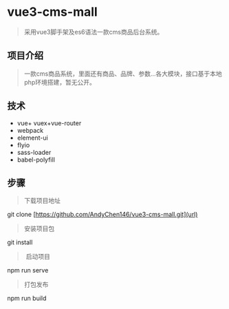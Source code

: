 # vue3-cms-mall
> 采用vue3脚手架及es6语法一款cms商品后台系统。

## 项目介绍

> 一款cms商品系统，里面还有商品、品牌、参数...各大模块，接口基于本地php环境搭建，暂无公开。

## 技术

- vue+ vuex+vue-router
- webpack
- element-ui
- flyio
- sass-loader
- babel-polyfill

## 步骤

> 下载项目地址

git clone [https://github.com/AndyChen146/vue3-cms-mall.git](url)

> 安装项目包

git install 

> ​	启动项目

npm run serve

> 打包发布

npm run build

